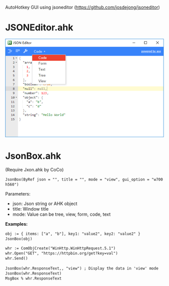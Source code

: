 AutoHotkey GUI using jsoneditor (https://github.com/josdejong/jsoneditor)

# JSONEditor.ahk
![Screenshot](https://github.com/tmplinshi/JSONEditor/blob/master/Screenshot.png?raw=true)

# JsonBox.ahk
(Require Jxon.ahk by CoCo)
```AutoHotkey
JsonBox(ByRef json = "", title = "", mode = "view", gui_option = "w700 h560")
```
Parameters:
- json: Json string or AHK object
- title: Window title
- mode: Value can be tree, view, form, code, text

**Examples:**
```AutoHotkey
obj := { items: ["a", "b"], key1: "value2", key2: "value2" }
JsonBox(obj)
```

```AutoHotkey
whr := ComObjCreate("WinHttp.WinHttpRequest.5.1")
whr.Open("GET", "https://httpbin.org/get?key=val")
whr.Send()

JsonBox(whr.ResponseText,, "view") ; Display the data in 'view' mode
JsonBox(whr.ResponseText)
MsgBox % whr.ResponseText
```
